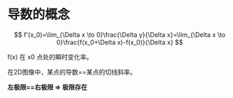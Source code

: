 # 导数的概念



$$
f'(x_0)=\lim_{\Delta x \to 0}\frac{\Delta y}{\Delta x}=\lim_{\Delta x \to 0}\frac{f(x_0+\Delta x)-f(x_0)}{\Delta x}
$$

f\(x\) 在 x0 点处的瞬时变化率。

在2D图像中，某点的导数==某点的切线斜率。

**左极限==右极限 =&gt; 极限存在**


